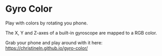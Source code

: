 # Gyro Color

Play with colors by rotating you phone.

The X, Y and Z-axes of a built-in gyroscope are mapped to a RGB color.

Grab your phone and play around with it here:
https://christineln.github.io/gyro-color/
